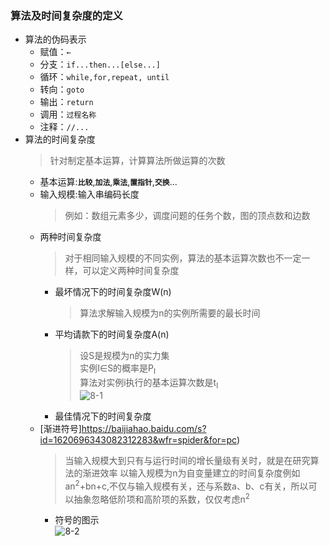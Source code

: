 ### 算法及时间复杂度的定义
  + 算法的伪码表示
    + 赋值：`←`
    + 分支：`if...then...[else...]`
    + 循环：`while,for,repeat, until`
    + 转向：`goto`
    + 输出：`return`
    + 调用：`过程名称`
    + 注释：`//...`
  + 算法的时间复杂度
    > 针对制定基本运算，计算算法所做运算的次数
    + 基本运算:**`比较`**,**`加法`**,**`乘法`**,**`置指针`**,**`交换`**...
    + 输入规模:输入串编码长度
      > 例如：数组元素多少，调度问题的任务个数，图的顶点数和边数
    + 两种时间复杂度
      > 对于相同输入规模的不同实例，算法的基本运算次数也不一定一样，可以定义两种时间复杂度
      + 最坏情况下的时间复杂度W(n)
        > 算法求解输入规模为n的实例所需要的最长时间
      + 平均请款下的时间复杂度A(n)
        > 设S是规模为n的实力集<br>
          实例I∈S的概率是P<sub>I</sub><br>
          算法对实例i执行的基本运算次数是t<sub>I</sub><br>
          ![8-1](https://github.com/flysafely/Software-Design-Engineer-Note/blob/master/%E7%AC%AC%E5%85%AB%E7%AB%A0-%E7%AE%97%E6%B3%95%E8%AE%BE%E8%AE%A1%E4%B8%8E%E5%88%86%E6%9E%90/%E6%9C%AC%E7%AB%A0%E5%9B%BE%E7%A4%BA/8-1.jpg)
      + 最佳情况下的时间复杂度
    + [渐进符号]https://baijiahao.baidu.com/s?id=1620696343082312283&wfr=spider&for=pc)
      > 当输入规模大到只有与运行时间的增长量级有关时，就是在研究算法的渐进效率
        以输入规模为n为自变量建立的时间复杂度例如 an<sup>2</sup>+bn+c,不仅与输入规模有关，还与系数a、b、c有关，所以可以抽象忽略低阶项和高阶项的系数，仅仅考虑n<sup>2</sup>
      + 符号的图示<br>
      ![8-2](https://github.com/flysafely/Software-Design-Engineer-Note/blob/master/%E7%AC%AC%E5%85%AB%E7%AB%A0-%E7%AE%97%E6%B3%95%E8%AE%BE%E8%AE%A1%E4%B8%8E%E5%88%86%E6%9E%90/%E6%9C%AC%E7%AB%A0%E5%9B%BE%E7%A4%BA/8-3.jpg)
      
